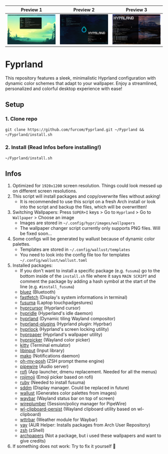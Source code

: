 **Preview 1** | **Preview 2** | **Preview 3**
:-: | :-: | :-:
![alt text](https://github.com/furcom/Fyprland/blob/main/preview_1.png?raw=true)  |  ![alt text](https://github.com/furcom/Fyprland/blob/main/preview_2.png?raw=true)  |  ![alt text](https://github.com/furcom/Fyprland/blob/main/preview_3.png?raw=true)

# Fyprland
This repository features a sleek, minimalistic Hyprland configuration with dynamic color schemes that adapt to your wallpaper. Enjoy a streamlined, personalized and colorful desktop experience with ease!

## Setup

### 1. Clone repo
```
git clone https://github.com/furcom/Fyprland.git ~/Fyprland && ~/Fyprland/install.sh
```

### 2. Install (Read Infos before installing!)
```
~/Fyprland/install.sh
```

## Infos
1. Optimized for `1920x1200` screen resolution. Things could look messed up on different screen resolutions.
2. This script will install packages and copy/overwrite files without asking!  
    - It is recommended to use this script on a fresh Arch install or look into the script and backup the files, which will be overwritten!
3. Switching Wallpapers: Press `SUPER+I` keys > Go to `Hyprland` > Go to `Wallpaper` > Choose an image
    - Images are stored in `~/.config/hypr/images/wallpapers`
    - The wallpaper changer script currently only supports PNG files. Will be fixed soon...
4. Some configs will be generated by wallust because of dynamic color palettes.
    - Templates are stored in `~/.config/wallust/templates`
    - You need to look into the config file too for templates `~/.config/wallust/wallust.toml`
5. Installed packages:
    - If you don't want to install a specific package (e.g. `fusuma`) go to the bottom inside of the `install.sh` file where it says `MAIN SCRIPT` and comment the package by adding a hash symbol at the start of the line (e.g. `#install_fusuma`)
    - [bluez](https://github.com/bluez) (Bluetooth)
    - [fastfetch](https://github.com/fastfetch-cli/fastfetch) (Display's system informations in terminal)
    - [fusuma](https://github.com/iberianpig/fusuma) (Laptop touchpadgestures)
    - [hyprcursor](https://github.com/hyprwm/hyprcursor) (Hyprland cursor)
    - [hypridle](https://github.com/hyprwm/hypridle) (Hyperland's idle daemon)
    - [hyprland](https://github.com/hyprwm/Hyprland) (Dynamic tiling Wayland compositor)
    - [hyprland-plugins](https://github.com/hyprwm/hyprland-plugins) (Hyprland plugin: Hyprbar)
    - [hyprlock](https://github.com/hyprwm/hyprlock) (Hyprland's screen locking utility)
    - [hyprpaper](https://github.com/hyprwm/hyprpaper) (Hyprland's wallpaper utility)
    - [hyprpicker](https://github.com/hyprwm/hyprpicker) (Wayland color picker)
    - [kitty](https://github.com/kovidgoyal/kitty) (Terminal emulator)
    - [libinput](https://github.com/pop-os/libinput) (Input library)
    - [mako](https://github.com/emersion/mako) (Notifications daemon)
    - [oh-my-posh](https://github.com/JanDeDobbeleer/oh-my-posh) (ZSH prompt theme engine)
    - [pipewire](https://github.com/PipeWire/pipewire) (Audio server)
    - [rofi](https://github.com/davatorium/rofi) (App launcher, dmenu replacement. Needed for all the menus)
    - [rojimoji](https://github.com/fdw/rofimoji) (Emoji picker based on rofi)
    - [ruby](https://github.com/ruby/ruby) (Needed to install fusuma)
    - [sddm](https://github.com/sddm/sddm) (Display manager. Could be replaced in future)
    - [wallust](https://codeberg.org/explosion-mental/wallust/) (Generates color palettes from images)
    - [waybar](https://github.com/Alexays/Waybar) (Wayland status bar on top of screen)
    - [wireplumber](https://github.com/PipeWire/wireplumber) (Session/policy manager for PipeWire)
    - [wl-clipboard-persist](https://github.com/Linus789/wl-clip-persist) (Wayland clipboard utility based on wl-clipboard)
    - [wttrbar](https://github.com/bjesus/wttrbar) (Weather module for Waybar)
    - [yay](https://github.com/Jguer/yay) (AUR Helper: Installs packages from Arch User Repository)
    - [zsh](https://github.com/zsh-users/zsh) (zShell)
    - [archpapers](https://github.com/connorslade/ArchPapers?tab=readme-ov-file) (Not a package, but i used these wallpapers and want to give credits)
5. If something does not work: Try to fix it yourself 🫶
